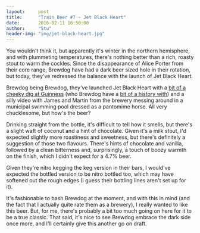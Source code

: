 ```yaml
---
layout:     post
title:      "Train Beer #7 - Jet Black Heart"
date:       2016-02-11 16:50:00
author:     "Stu"
header-img: "img/jet-black-heart.jpg"
---
```


You wouldn't think it, but apparently it's winter in the northern hemisphere, and with plummeting temperatures, there's nothing better than a rich, roasty stout to warm the cockles. Since the disappearance of Alice Porter from their core range, Brewdog have had a dark beer sized hole in their rotation, but today, they've redressed the balance with the launch of Jet Black Heart.

Brewdog being Brewdog, they've launched Jet Black Heart with a [bit of a cheeky dig at Guinness](https://www.brewdog.com/lowdown/blog/jet-black-heart) (who Brewdog have a [bit of a history with](https://www.brewdog.com/lowdown/blog/diageo-screw-brewdog)) and a silly video with James and Martin from the brewery messing around in a municipal swimming pool dressed as a pantomime horse. All very chucklesome, but how's the beer?

Drinking straight from the bottle, it's difficult to tell how it smells, but there's a slight waft of coconut and a hint of chocolate. Given it's a milk stout, I'd expected slightly more roastiness and sweetness, but there's definitely a suggestion of those two flavours. There's hints of chocolate and vanilla, followed by a clean bitterness and, surprisingly, a touch of boozy warmth on the finish, which I didn't expect for a 4.7% beer.

Given they're nitro kegging the keg version in their bars, I would've expected the bottled version to be nitro bottled too, which may have softened out the rough edges (I guess their bottling lines aren't set up for it).

It's fashionable to bash Brewdog at the moment, and with this in mind (and the fact that I actually quite rate them as a brewery), I really wanted to like this beer. But, for me, there's probably a bit too much going on here for it to be a true classic. That said, it's nice to see Brewdog embrace the dark side once more, and I'll certainly give this another go on draft.
